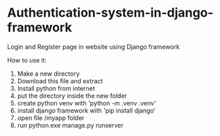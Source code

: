 # Authentication-system-in-django-framework
Login and Register page in website using Django framework

How to use it:
1. Make a new directory 
2. Download this file and extract
3. Install python from internet
4. put the directory inside the new folder
5. create python venv with 'python -m .venv .venv'
6. install django framework with 'pip install django'
7. open file /myapp folder
8. run python.exe manage.py runserver
